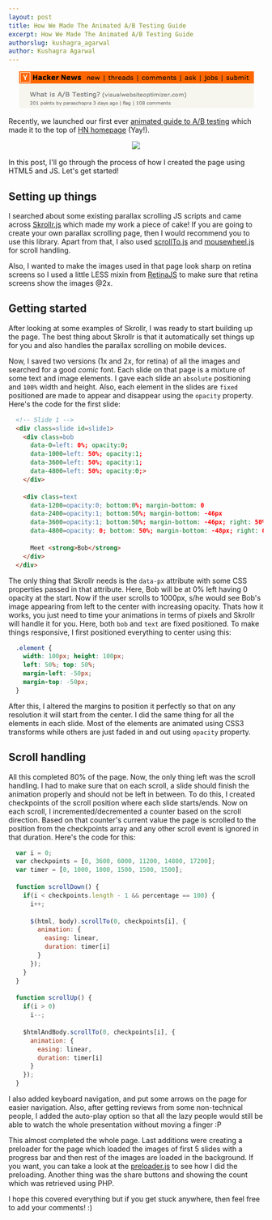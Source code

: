```yaml
---
layout: post
title: How We Made The Animated A/B Testing Guide
excerpt: How We Made The Animated A/B Testing Guide
authorslug: kushagra_agarwal
author: Kushagra Agarwal
---
```


<div style="text-align:center; margin:5px">
<img src="/images/posts/hn-bob-post.png">
</div>

Recently, we launched our first ever [animated guide to A/B testing](https://visualwebsiteoptimizer.com/what-is-ab-testing/) which made it to the top of [HN homepage](https://news.ycombinator.com/item?id=5993914) (Yay!). 

<div style="text-align:center; margin:5px">
<img src="https://phaven-prod.s3.amazonaws.com/files/image_part/asset/956765/Xq0eqxVYXbzyZmOwI4nN5LDsLAw/medium_what.jpg">
</div>

In this post, I'll go through the process of how I created the page using HTML5 and JS. Let's get started! 


Setting up things
-----

I searched about some existing parallax scrolling JS scripts and came across [Skrollr.js](https://github.com/Prinzhorn/skrollr) which made my work a piece of cake! If you are going to create your own parallax scrolling page, then I would recommend you to use this library. Apart from that, I also used [scrollTo.js](https://github.com/yckart/jquery.scrollto.js) and [mousewheel.js](https://github.com/brandonaaron/jquery-mousewheel) for scroll handling.

Also, I wanted to make the images used in that page look sharp on retina screens so I used a little LESS mixin from [RetinaJS](http://retinajs.com/) to make sure that retina screens show the images @2x.


Getting started
----

After looking at some examples of Skrollr, I was ready to start building up the page. The best thing about Skrollr is that it automatically set things up for you and also handles the parallax scrolling on mobile devices. 

Now, I saved two versions (1x and 2x, for retina) of all the images and searched for a good _comic_ font. Each slide on that page is a mixture of some text and image elements. I gave each slide an `absolute` positioning and `100%` width and height. Also, each element in the slides are `fixed` positioned are made to appear and disappear using the `opacity` property. Here's the code for the first slide:

```html
  <!-- Slide 1 -->
  <div class=slide id=slide1>
    <div class=bob
      data-0=left: 0%; opacity:0;
      data-1000=left: 50%; opacity:1;
      data-3600=left: 50%; opacity:1;
      data-4800=left: 50%; opacity:0;>
    </div>

    <div class=text
      data-1200=opacity:0; bottom:0%; margin-bottom: 0 
      data-2400=opacity:1; bottom:50%; margin-bottom: -46px
      data-3600=opacity:1; bottom:50%; margin-bottom: -46px; right: 50%
      data-4800=opacity: 0; bottom: 50%; margin-bottom: -48px; right: 0%>

      Meet <strong>Bob</strong>
    </div>
  </div>
```


The only thing that Skrollr needs is the `data-px` attribute with some CSS properties passed in that attribute. Here, Bob will be at 0% left having 0 opacity at the start. Now if the user scrolls to 1000px, s/he would see Bob's image appearing from left to the center with increasing opacity. Thats how it works, you just need to time your animations in terms of pixels and Skrollr will handle it for you. Here, both `bob` and `text` are fixed positioned. To make things responsive, I first positioned everything to center using this:

```css
  .element {
    width: 100px; height: 100px;
    left: 50%; top: 50%;
    margin-left: -50px; 
    margin-top: -50px;
  }
```


After this, I altered the margins to position it perfectly so that on any resolution it will start from the center. I did the same thing for all the elements in each slide. Most of the elements are animated using CSS3 transforms while others are just faded in and out using `opacity` property. 


Scroll handling
-----

All this completed 80% of the page. Now, the only thing left was the scroll handling. I had to make sure that on each scroll, a slide should finish the animation properly and should not be left in between. To do this, I created checkpoints of the scroll position where each slide starts/ends. Now on each scroll, I incremented/decremented a counter based on the scroll direction. Based on that counter's current value the page is scrolled to the position from the checkpoints array and any other scroll event is ignored in that duration. Here's the code for this:

```javascript
  var i = 0;
  var checkpoints = [0, 3600, 6000, 11200, 14800, 17200];
  var timer = [0, 1000, 1000, 1500, 1500, 1500];

  function scrollDown() {
    if(i < checkpoints.length - 1 && percentage == 100) {
      i++;
      
      $(html, body).scrollTo(0, checkpoints[i], {
        animation: {
          easing: linear,
          duration: timer[i]
        }
      });
    }
  }

  function scrollUp() {
    if(i > 0) 
      i--;
      
    $htmlAndBody.scrollTo(0, checkpoints[i], {
      animation: {
        easing: linear,
        duration: timer[i]
      }
    });
  }
```

I also added keyboard navigation, and put some arrows on the page for easier navigation. Also, after getting reviews from some non-technical people, I added the auto-play option so that all the lazy people would still be able to watch the whole presentation without moving a finger :P

This almost completed the whole page. Last additions were creating a preloader for the page which loaded the images of first 5 slides with a progress bar and then rest of the images are loaded in the background. If you want, you can take a look at the [preloader.js](http://visualwebsiteoptimizer.com/what-is-ab-testing/js/preloader.js) to see how I did the preloading. Another thing was the share buttons and showing the count which was retrieved using PHP. 

I hope this covered everything but if you get stuck anywhere, then feel free to add your comments! :)
